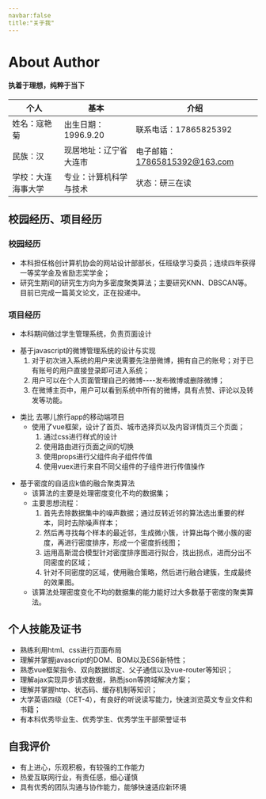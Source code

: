 ```yaml
---
navbar:false
title:"关于我"
---
```


# About Author

#### 执着于理想，纯粹于当下

个人|基本|介绍
---|---|---
姓名：寇艳菊|出生日期：1996.9.20|联系电话：17865825392
民族：汉|现居地址：辽宁省大连市|电子邮箱：17865815392@163.com
学校：大连海事大学|专业：计算机科学与技术|状态：研三在读
## 校园经历、项目经历
### 校园经历
- 本科担任格创计算机协会的网站设计部部长，任班级学习委员；连续四年获得一等奖学金及省励志奖学金；
- 研究生期间的研究生方向为多密度聚类算法；主要研究KNN、DBSCAN等。目前已完成一篇英文论文，正在投递中。
### 项目经历

* 本科期间做过学生管理系统，负责页面设计

- 基于javascript的微博管理系统的设计与实现
  1. 对于初次进入系统的用户来说需要先注册微博，拥有自己的账号；对于已有账号的用户直接登录即可进入系统；
  2. 用户可以在个人页面管理自己的微博----发布微博或删除微博；
  3. 在微博主页中，用户可以看到系统中所有的微博，具有点赞、评论以及转发等功能。
* 类比 去哪儿旅行app的移动端项目
  - 使用了vue框架，设计了首页、城市选择页以及内容详情页三个页面；
    1. 通过css进行样式的设计
    2. 使用路由进行页面之间的切换
    3. 使用props进行父组件向子组件传值
    4. 使用vuex进行来自不同父组件的子组件进行传值操作
    <!-- 5. 使用（<keep-alive>）标签来优化请求，它是指将我们的dom元素驻留在内存中，防止dom重新渲染 -->
- 基于密度的自适应k值的融合聚类算法
  - 该算法的主要是处理密度变化不均的数据集；
  - 主要思想流程：
    1. 首先去除数据集中的噪声数据；通过反转近邻的算法选出重要的样本，同时去除噪声样本；
    2. 然后再寻找每个样本的最近邻，生成微小簇，计算出每个微小簇的密度，再进行密度排序，形成一个密度折线图；
    3. 运用高斯混合模型针对密度排序图进行拟合，找出拐点，进而分出不同密度的区域；
    4. 针对不同密度的区域，使用融合策略，然后进行融合建簇，生成最终的效果图。
  - 该算法处理密度变化不均的数据集的能力能好过大多数基于密度的聚类算法。
## 个人技能及证书
- 熟练利用html、css进行页面布局
- 理解并掌握javascript的DOM、BOM以及ES6新特性；
- 熟悉vue框架指令、双向数据绑定、父子通信以及vue-router等知识；
- 理解ajax实现异步请求数据，熟悉json等跨域解决方案；
- 理解并掌握http、状态码、缓存机制等知识；
- 大学英语四级（CET-4），有良好的听说读写能力，快速浏览英文专业文件和书籍；
- 有本科优秀毕业生、优秀学生、优秀学生干部荣誉证书
## 自我评价
- 有上进心，乐观积极，有较强的工作能力
- 热爱互联网行业，有责任感，细心谨慎
- 具有优秀的团队沟通与协作能力，能够快速适应新环境


<style>
#执着于理想-纯粹于当下{
    color: #6a8bad;
    font-size:24px;
    font-family:'宋体';
  }
table{
  border-collapse:collapse;
}
</style>



